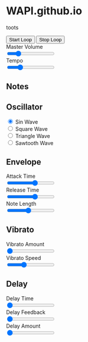# WAPI.github.io
toots


<html>
<link href="WAPI.css" rel="stylesheet" type="text/css"/>

  <body class="container">
<div class="item1">
  <button id="start-button">Start Loop</button>
  <button id="stop-button">Stop Loop</button><br>
  <label for="volume-control">Master Volume</label><br>
  <input type="range" id="volume-control" min="0" max="1" step="0.05" value=".2"><br>
  <label for="tempo-control">Tempo</label><br>
  <input type="range" id="tempo-control" min="60" max="300" step="5" value="120"><br>
  </div>
  
  <div id="note-selects-div" class="item2">
      <h2>Notes</h2>
  </div>
    
  <div id="oscillator-options" class="item3">
      <h2>Oscillator</h2>
      <input type="radio" id="sin-wave" name="waveform" value="sine"
      checked>
      <label for="sin-wave">Sin Wave</label><br>
      <input type="radio" id="square-wave" name="waveform" value="square">
      <label for="square-wave">Square Wave</label><br>
      <input type="radio" id="triangle-wave" name="waveform" value="triangle">
      <label for="triangle-wave">Triangle Wave</label><br>
      <input type="radio" id="sawtooth-wave" name="waveform" value="sawtooth">
      <label for="sawtooth-wave">Sawtooth Wave</label>
    </div>
    
  <div id="envelope-options" class="item4">
      <h2>Envelope</h2>
      <label for="attack-control">Attack Time</label><br>
      <input type="range" id="attack-control" value="0.3" min="0" max="0.5" step="0.02"><br>
      <label for="release-control">Release Time</label><br>
      <input type="range" id="release-control" value="0.3" min="0" max="0.5" step="0.02"><br>
      <label for="note-length-control">Note Length</label><br>
      <input type="range" id="note-length-control" value="1" min="0.2" max="2" step="0.05"><br>
    </div>
    
  <div id="vibrato-options" class="item5">
      <h2>Vibrato</h2>
      <label for="vibrato-amount-control">Vibrato Amount</label><br>
      <input type="range" id="vibrato-amount-control" value="0" min="0" max="5" step="0.5"><br>
      <label for="vibrato-amount-control">Vibrato Speed</label><br>
      <input type="range" id="vibrato-speed-control" value="10" min="0" max="30" step="0.5"><br>
    </div>
    
  <div id="delay-options" class="item6">
      <h2>Delay</h2>
      <label for="delay-time-control">Delay Time</label><br>
      <input id='delay-time-control' type="range" min = "0" max = "1" step='0.05' value='0'><br>
      <label for="feedback-control">Delay Feedback</label><br>
      <input id='feedback-control' type="range" min = "0" max = ".9" step='0.05' value='0'><br>
      <label for="delay-amount-control">Delay Amount</label><br>
      <input id='delay-amount-control' type="range" min = "0" max = ".9" step='0.05' value='0'>
  </div>
  
<script src="WAPI.js"></script>
  </body>
</html>
